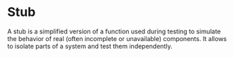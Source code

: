 # Stub

A stub is a simplified version of a function used during testing to simulate the behavior of real (often incomplete or unavailable) components. It allows to isolate parts of a system and test them independently.